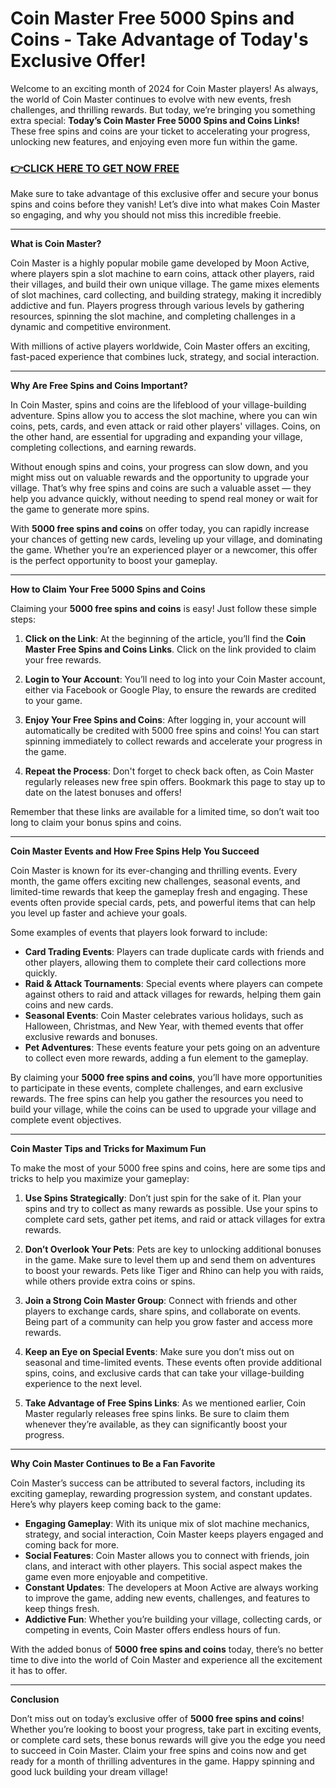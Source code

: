 # Coin Master Free 5000 Spins and Coins - Take Advantage of Today's Exclusive Offer!

Welcome to an exciting month of 2024 for Coin Master players! As always, the world of Coin Master continues to evolve with new events, fresh challenges, and thrilling rewards. But today, we’re bringing you something extra special: **Today’s Coin Master Free 5000 Spins and Coins Links!** These free spins and coins are your ticket to accelerating your progress, unlocking new features, and enjoying even more fun within the game.

### [👉CLICK HERE TO GET NOW FREE](https://freeforyou.xyz/coin/master/)

Make sure to take advantage of this exclusive offer and secure your bonus spins and coins before they vanish! Let’s dive into what makes Coin Master so engaging, and why you should not miss this incredible freebie.

---

**What is Coin Master?**

Coin Master is a highly popular mobile game developed by Moon Active, where players spin a slot machine to earn coins, attack other players, raid their villages, and build their own unique village. The game mixes elements of slot machines, card collecting, and building strategy, making it incredibly addictive and fun. Players progress through various levels by gathering resources, spinning the slot machine, and completing challenges in a dynamic and competitive environment.

With millions of active players worldwide, Coin Master offers an exciting, fast-paced experience that combines luck, strategy, and social interaction.

---

**Why Are Free Spins and Coins Important?**

In Coin Master, spins and coins are the lifeblood of your village-building adventure. Spins allow you to access the slot machine, where you can win coins, pets, cards, and even attack or raid other players' villages. Coins, on the other hand, are essential for upgrading and expanding your village, completing collections, and earning rewards.

Without enough spins and coins, your progress can slow down, and you might miss out on valuable rewards and the opportunity to upgrade your village. That’s why free spins and coins are such a valuable asset — they help you advance quickly, without needing to spend real money or wait for the game to generate more spins.

With **5000 free spins and coins** on offer today, you can rapidly increase your chances of getting new cards, leveling up your village, and dominating the game. Whether you’re an experienced player or a newcomer, this offer is the perfect opportunity to boost your gameplay.

---

**How to Claim Your Free 5000 Spins and Coins**

Claiming your **5000 free spins and coins** is easy! Just follow these simple steps:

1. **Click on the Link**: At the beginning of the article, you’ll find the **Coin Master Free Spins and Coins Links**. Click on the link provided to claim your free rewards.
   
2. **Login to Your Account**: You’ll need to log into your Coin Master account, either via Facebook or Google Play, to ensure the rewards are credited to your game.
   
3. **Enjoy Your Free Spins and Coins**: After logging in, your account will automatically be credited with 5000 free spins and coins! You can start spinning immediately to collect rewards and accelerate your progress in the game.
   
4. **Repeat the Process**: Don't forget to check back often, as Coin Master regularly releases new free spin offers. Bookmark this page to stay up to date on the latest bonuses and offers!

Remember that these links are available for a limited time, so don’t wait too long to claim your bonus spins and coins.

---

**Coin Master Events and How Free Spins Help You Succeed**

Coin Master is known for its ever-changing and thrilling events. Every month, the game offers exciting new challenges, seasonal events, and limited-time rewards that keep the gameplay fresh and engaging. These events often provide special cards, pets, and powerful items that can help you level up faster and achieve your goals.

Some examples of events that players look forward to include:

- **Card Trading Events**: Players can trade duplicate cards with friends and other players, allowing them to complete their card collections more quickly.
- **Raid & Attack Tournaments**: Special events where players can compete against others to raid and attack villages for rewards, helping them gain coins and new cards.
- **Seasonal Events**: Coin Master celebrates various holidays, such as Halloween, Christmas, and New Year, with themed events that offer exclusive rewards and bonuses.
- **Pet Adventures**: These events feature your pets going on an adventure to collect even more rewards, adding a fun element to the gameplay.

By claiming your **5000 free spins and coins**, you’ll have more opportunities to participate in these events, complete challenges, and earn exclusive rewards. The free spins can help you gather the resources you need to build your village, while the coins can be used to upgrade your village and complete event objectives.

---

**Coin Master Tips and Tricks for Maximum Fun**

To make the most of your 5000 free spins and coins, here are some tips and tricks to help you maximize your gameplay:

1. **Use Spins Strategically**: Don’t just spin for the sake of it. Plan your spins and try to collect as many rewards as possible. Use your spins to complete card sets, gather pet items, and raid or attack villages for extra rewards.
   
2. **Don’t Overlook Your Pets**: Pets are key to unlocking additional bonuses in the game. Make sure to level them up and send them on adventures to boost your rewards. Pets like Tiger and Rhino can help you with raids, while others provide extra coins or spins.

3. **Join a Strong Coin Master Group**: Connect with friends and other players to exchange cards, share spins, and collaborate on events. Being part of a community can help you grow faster and access more rewards.

4. **Keep an Eye on Special Events**: Make sure you don’t miss out on seasonal and time-limited events. These events often provide additional spins, coins, and exclusive cards that can take your village-building experience to the next level.

5. **Take Advantage of Free Spins Links**: As we mentioned earlier, Coin Master regularly releases free spins links. Be sure to claim them whenever they’re available, as they can significantly boost your progress.

---

**Why Coin Master Continues to Be a Fan Favorite**

Coin Master’s success can be attributed to several factors, including its exciting gameplay, rewarding progression system, and constant updates. Here’s why players keep coming back to the game:

- **Engaging Gameplay**: With its unique mix of slot machine mechanics, strategy, and social interaction, Coin Master keeps players engaged and coming back for more.
- **Social Features**: Coin Master allows you to connect with friends, join clans, and interact with other players. This social aspect makes the game even more enjoyable and competitive.
- **Constant Updates**: The developers at Moon Active are always working to improve the game, adding new events, challenges, and features to keep things fresh.
- **Addictive Fun**: Whether you’re building your village, collecting cards, or competing in events, Coin Master offers endless hours of fun.

With the added bonus of **5000 free spins and coins** today, there’s no better time to dive into the world of Coin Master and experience all the excitement it has to offer.

---

**Conclusion**

Don’t miss out on today’s exclusive offer of **5000 free spins and coins**! Whether you’re looking to boost your progress, take part in exciting events, or complete card sets, these bonus rewards will give you the edge you need to succeed in Coin Master. Claim your free spins and coins now and get ready for a month of thrilling adventures in the game. Happy spinning and good luck building your dream village!

